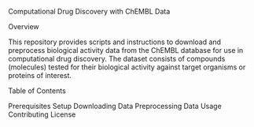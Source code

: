 Computational Drug Discovery with ChEMBL Data

Overview

This repository provides scripts and instructions to download and preprocess biological activity data from the ChEMBL database for use in computational drug discovery. The dataset consists of compounds (molecules) tested for their biological activity against target organisms or proteins of interest.

Table of Contents

Prerequisites
Setup
Downloading Data
Preprocessing Data
Usage
Contributing
License


